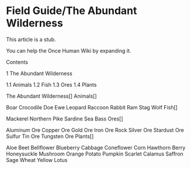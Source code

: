 # Field Guide/The Abundant Wilderness

This article is a stub.
        
You can help the Once Human Wiki by expanding it.

        
    

Contents

1 The Abundant Wilderness

1.1 Animals
1.2 Fish
1.3 Ores
1.4 Plants





The Abundant Wilderness[]
Animals[]

Boar
Crocodile
Doe
Ewe
Leopard
Raccoon
Rabbit
Ram
Stag
Wolf
Fish[]

Mackerel
Northern Pike
Sardine
Sea Bass
Ores[]

Aluminum Ore
Copper Ore
Gold Ore
Iron Ore
Rock
Silver Ore
Stardust Ore
Sulfur
Tin Ore
Tungsten Ore
Plants[]

Aloe
Beet
Bellflower
Blueberry
Cabbage
Coneflower
Corn
Hawthorn Berry
Honeysuckle
Mushroom
Orange
Potato
Pumpkin
Scarlet Calamus
Saffron
Sage
Wheat
Yellow Lotus
